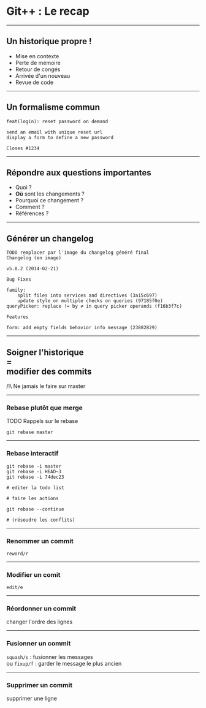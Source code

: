 # Git++ : Le recap

---

## Un historique propre !

* Mise en contexte
* Perte de mémoire
* Retour de congés
* Arrivée d'un nouveau
* Revue de code

---

## Un formalisme commun

```
feat(login): reset password on demand

send an email with unique reset url
display a form to define a new password

Closes #1234
```

---

## Répondre aux questions importantes

* Quoi ?
* **Où** sont les changements ?
* Pourquoi ce changement ?
* Comment ?
* Références ?

---

## Générer un changelog

```
TODO remplacer par l'image du changelog généré final
Changelog (en image)

v5.8.2 (2014-02-21)

Bug Fixes

family:
	split files into services and directives (3a15c697)
	update style on multiple checks on queries (97185f0e)
queryPicker: replace != by ≠ in query picker operands (f16b3f7c)

Features

form: add empty fields behavior info message (23882829)
```

---

## Soigner l'historique<br>=<br>modifier des commits

/!\ Ne jamais le faire sur master

---

### Rebase plutôt que merge

TODO Rappels sur le rebase

```
git rebase master
```

---

### Rebase interactif

```
git rebase -i master
git rebase -i HEAD~3
git rebase -i 74dec23

# editer la todo list

# faire les actions

git rebase --continue

# (résoudre les conflits)
```

---

### Renommer un commit

`reword/r`

---

### Modifier un comit

`edit/e`

---

### Réordonner un commit

changer l'ordre des lignes

---

### Fusionner un commit

`squash/s` : fusionner les messages<br>
ou `fixup/f` : garder le message le plus ancien

---

### Supprimer un commit

supprimer une ligne
